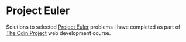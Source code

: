 # Project Euler

Solutions to selected [Project Euler](https://projecteuler.net) problems I have completed as part of [The Odin Project](http://www.theodinproject.com) web development course.